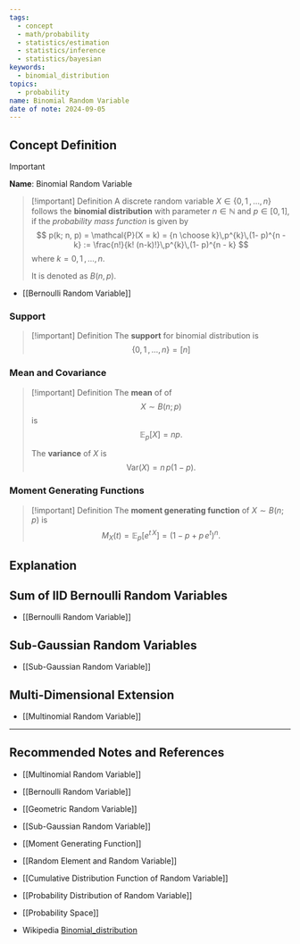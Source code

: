 ```yaml
---
tags:
  - concept
  - math/probability
  - statistics/estimation
  - statistics/inference
  - statistics/bayesian
keywords:
  - binomial_distribution
topics:
  - probability
name: Binomial Random Variable
date of note: 2024-09-05
---
```


## Concept Definition

>[!important]
>**Name**: Binomial Random Variable

>[!important] Definition
>A discrete random variable $X \in \{ 0,\,1 \,{,}\ldots{,}\, n\}$ follows the **binomial distribution** with parameter $n\in \mathbb{N}$ and $p\in [0,1]$, if the *probability mass function* is given by 
>$$
>p(k; n, p) = \mathcal{P}(X = k) = {n \choose k}\,p^{k}\,(1- p)^{n - k} :=  \frac{n!}{k! (n-k)!}\,p^{k}\,(1- p)^{n - k}
>$$
>where $k = 0,\,1 \,{,}\ldots{,}\,n$.
>
>It is denoted as $B(n, p).$

- [[Bernoulli Random Variable]]

### Support

>[!important] Definition
>The **support** for binomial distribution is $$\{ 0 ,1 \,{,}\ldots{,}\,n \} = [n]$$



### Mean and Covariance

>[!important] Definition
>The **mean** of  of $$X \sim B(n; p)$$ is $$\mathbb{E}_{ p }\left[  X \right] = n p.$$ 
>
>The **variance** of $X$ is $$\text{Var}(X) = n\,p(1 - p).$$
>

### Moment Generating Functions

>[!important] Definition
>The **moment generating function** of $X \sim  B(n; p)$ is 
>$$
>M_{X}(t) = \mathbb{E}_{ p }\left[  e^{t\, X} \right] = \left(1 - p + p\,e^{t}\right)^{n}.
>$$
>




## Explanation





## Sum of IID Bernoulli Random Variables

- [[Bernoulli Random Variable]]


## Sub-Gaussian Random Variables

- [[Sub-Gaussian Random Variable]]


## Multi-Dimensional Extension

- [[Multinomial Random Variable]]



-----------
##  Recommended Notes and References

- [[Multinomial Random Variable]]
- [[Bernoulli Random Variable]]
- [[Geometric Random Variable]]
- [[Sub-Gaussian Random Variable]]

- [[Moment Generating Function]]
- [[Random Element and Random Variable]]
- [[Cumulative Distribution Function of Random Variable]]
- [[Probability Distribution of Random Variable]]
- [[Probability Space]]

- Wikipedia [Binomial_distribution](https://en.wikipedia.org/wiki/Binomial_distribution)